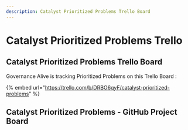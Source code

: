 ```yaml
---
description: Catalyst Prioritized Problems Trello Board
---
```


# Catalyst Prioritized Problems Trello

## Catalyst Prioritized Problems Trello Board

Governance Alive is tracking Prioritized Problems on this Trello Board : 

{% embed url="https://trello.com/b/DRBO6qyF/catalyst-prioritized-problems" %}

## Catalyst Prioritized Problems - GitHub Project Board

